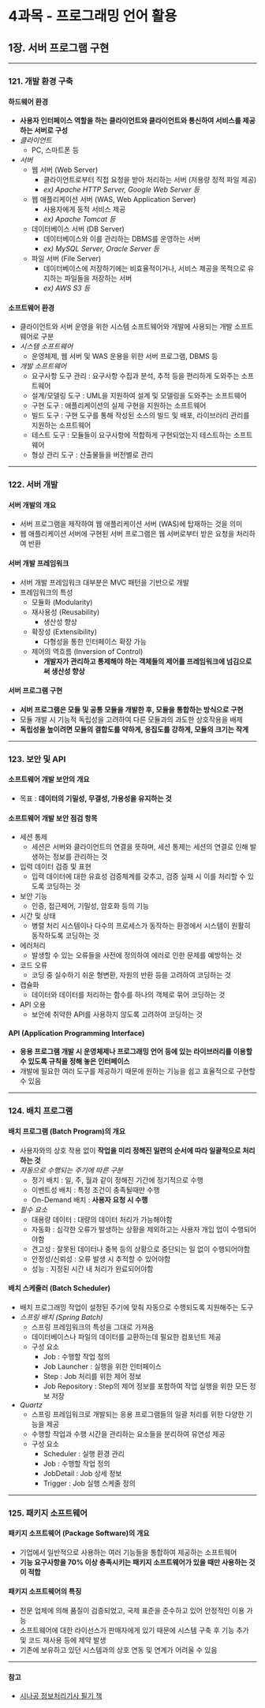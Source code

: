 # 4과목 - 프로그래밍 언어 활용
## 1장. 서버 프로그램 구현

---

### 121. 개발 환경 구축
#### 하드웨어 환경
- **사용자 인터페이스 역할을 하는 클라이언트와 클라이언트와 통신하여 서비스를 제공하는 서버로 구성**
- *클라이언트* 
    - PC, 스마트폰 등
- *서버*
    - 웹 서버 (Web Server)
        - 클라이언트로부터 직접 요청을 받아 처리하는 서버 (저용량 정적 파일 제공)
        - *ex) Apache HTTP Server, Google Web Server 등*
    - 웹 애플리케이션 서버 (WAS, Web Application Server)
        - 사용자에게 동적 서비스 제공
        - *ex) Apache Tomcat 등*
    - 데이터베이스 서버 (DB Server)
        - 데이터베이스와 이를 관리하는 DBMS를 운영하는 서버
        - *ex) MySQL Server, Oracle Server 등*
    - 파일 서버 (File Server)
        - 데이터베이스에 저장하기에는 비효율적이거나, 서비스 제공을 목적으로 유지하는 파일들을 저장하는 서버
        - *ex) AWS S3 등*

#### 소프트웨어 환경
- 클라이언트와 서버 운영을 위한 시스템 소프트웨어와 개발에 사용되는 개발 소프트웨어로 구분
- *시스템 소프트웨어*
    - 운영체제, 웹 서버 및 WAS 운용을 위한 서버 프로그램, DBMS 등
- *개발 소프트웨어* 
    - 요구사항 도구 관리 : 요구사항 수집과 분석, 추적 등을 편리하게 도와주는 소프트웨어
    - 설계/모델링 도구 : UML을 지원하여 설계 및 모델링을 도와주는 소프트웨어
    - 구현 도구 : 애플리케이션의 실제 구현을 지원하는 소프트웨어
    - 빌드 도구 : 구현 도구를 통해 작성된 소스의 빌드 및 배포, 라이브러리 관리를 지원하는 소프트웨어
    - 테스트 도구 : 모듈들이 요구사항에 적합하게 구현되었는지 테스트하는 소프트웨어
    - 형상 관리 도구 : 산출물들을 버전별로 관리

---

### 122. 서버 개발
#### 서버 개발의 개요
- 서버 프로그램을 제작하여 웹 애플리케이션 서버 (WAS)에 탑재하는 것을 의미
- 웹 애플리케이션 서버에 구현된 서버 프로그램은 웹 서버로부터 받은 요청을 처리하여 반환

#### 서버 개발 프레임워크
- 서버 개발 프레임워크 대부분은 MVC 패턴을 기반으로 개발
- 프레임워크의 특성
    - 모듈화 (Modularity)
    - 재사용성 (Reusability) 
        - 생산성 향상
    - 확장성 (Extensibility) 
        - 다형성을 통한 인터페이스 확장 가능
    - 제어의 역흐름 (Inversion of Control) 
        - **개발자가 관리하고 통제해야 하는 객체들의 제어를 프레임워크에 넘김으로써 생산성 향상**

#### 서버 프로그램 구현
- **서버 프로그램은 모듈 및 공통 모듈을 개발한 후, 모듈을 통합하는 방식으로 구현**
- 모듈 개발 시 기능적 독립성을 고려하여 다른 모듈과의 과도한 상호작용을 배제
- **독립성을 높이려면 모듈의 결합도를 약하게, 응집도를 강하게, 모듈의 크기는 작게**

---

### 123. 보안 및 API
#### 소프트웨어 개발 보안의 개요
- 목표 : **데이터의 기밀성, 무결성, 가용성을 유지하는 것**

#### 소프트웨어 개발 보안 점검 항목
- 세션 통제
    - 세션은 서버와 클라이언트의 연결을 뜻하며, 세션 통제는 세션의 연결로 인해 발생하는 정보를 관리하는 것
- 입력 데이터 검증 및 표현
    - 입력 데이터에 대한 유효성 검증체계를 갖추고, 검증 실패 시 이를 처리할 수 있도록 코딩하는 것
- 보안 기능
    - 인증, 접근제어, 기밀성, 암호화 등의 기능
- 시간 및 상태
    - 병렬 처리 시스템이나 다수의 프로세스가 동작하는 환경에서 시스템이 원활히 동작하도록 코딩하는 것
- 에러처리
    - 발생할 수 있는 오류들을 사전에 정의하여 에러로 인한 문제를 예방하는 것
- 코드 오류
    - 코딩 중 실수하기 쉬운 형변환, 자원의 반환 등을 고려하여 코딩하는 것
- 캡슐화
    - 데이터와 데이터를 처리하는 함수를 하나의 객체로 묶어 코딩하는 것
- API 오용
    - 보안에 취약한 API를 사용하지 않도록 고려하여 코딩하는 것

#### API (Application Programming Interface)
- **응용 프로그램 개발 시 운영체제나 프로그래밍 언어 등에 있는 라이브러리를 이용할 수 있도록 규칙을 정해 놓은 인터페이스**
- 개발에 필요한 여러 도구를 제공하기 때문에 원하는 기능을 쉽고 효율적으로 구현할 수 있음

---

### 124. 배치 프로그램
#### 배치 프로그램 (Batch Program)의 개요
- 사용자와의 상호 작용 없이 **작업을 미리 정해진 일련의 순서에 따라 일괄적으로 처리하는 것**
- *자동으로 수행되는 주기에 따른 구분*
    - 정기 배치 : 일, 주, 월과 같이 정해진 기간에 정기적으로 수행
    - 이벤트성 배치 : 특정 조건이 충족될때만 수행
    - On-Demand 배치 : **사용자 요청 시 수행**
- *필수 요소*
    - 대용량 데이터 : 대량의 데이터 처리가 가능해야함
    - 자동화 : 심각한 오류가 발생하는 상황을 제외하고는 사용자 개입 업이 수행되어야함
    - 견고성 : 잘못된 데이터나 중복 등의 상황으로 중단되는 일 없이 수행되어야함
    - 안정성/신뢰성 : 오류 발생 시 추적할 수 있어야함
    - 성능 : 지정된 시간 내 처리가 완료되어야함

#### 배치 스케줄러 (Batch Scheduler)
- 배치 프로그래밍 작업이 설정된 주기에 맞춰 자동으로 수행되도록 지원해주는 도구
- *스프링 배치 (Spring Batch)*
    - 스프링 프레임워크의 특성을 그대로 가져옴
    - 데이터베이스나 파일의 데이터를 교환하는데 필요한 컴포넌트 제공
    - 구성 요소
        - Job : 수행할 작업 정의
        - Job Launcher : 실행을 위한 인터페이스
        - Step : Job 처리를 위한 제어 정보
        - Job Repository : Step의 제어 정보를 포함하여 작업 실행을 위한 모든 정보 저장
- *Quartz*
    - 스프링 프레임워크로 개발되는 응용 프로그램들의 일괄 처리를 위한 다양한 기능을 제공
    - 수행할 작업과 수행 시간을 관리하는 요소들을 분리하여 유연성 제공
    - 구성 요소
        - Scheduler : 실행 환경 관리
        - Job : 수행할 작업 정의
        - JobDetail : Job 상세 정보
        - Trigger : Job 실행 스케줄 정의

---

### 125. 패키지 소프트웨어
#### 패키지 소프트웨어 (Package Software)의 개요
- 기업에서 일반적으로 사용하는 여러 기능들을 통합하여 제공하는 소프트웨어
- **기능 요구사항을 70% 이상 충족시키는 패키지 소프트웨어가 있을 때만 사용하는 것이 적합**

#### 패키지 소프트웨어의 특징
- 전문 업체에 의해 품질이 검증되었고, 국제 표준을 준수하고 있어 안정적인 이용 가능
- 소프트웨어에 대한 라이선스가 판매자에게 있기 때문에 시스템 구축 후 기능 추가 및 코드 재사용 등에 제약 발생
- 기존에 보유하고 있던 시스템과의 상호 연동 및 연계가 어려울 수 있음

---

#### 참고
- [시나공 정보처리기사 필기 책](https://book.naver.com/bookdb/book_detail.nhn?bid=15766742)
